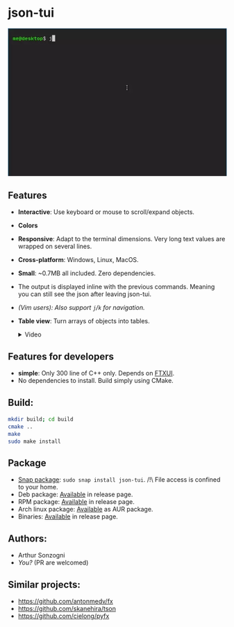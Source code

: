 json-tui
========

![Video](demo.webp)

Features
--------
- **Interactive**: Use keyboard or mouse to scroll/expand objects.
- **Colors**
- **Responsive**: Adapt to the terminal dimensions. Very long text values are
  wrapped on several lines.
- **Cross-platform**: Windows, Linux, MacOS.
- **Small**: ~0.7MB all included. Zero dependencies.
- The output is displayed inline with the previous commands. Meaning you can
  still see the json after leaving json-tui.
- *(Vim users): Also support `j`/`k` for navigation.*
- **Table view**: Turn arrays of objects into tables. <details>
  
  <summary>Video</summary>
  
  ![ezgif com-gif-maker (7)](https://user-images.githubusercontent.com/4759106/149676534-e73b2bcc-1eef-4dde-901e-8381e9ca8f87.gif)

</details>



Features for developers
-----------------------
- **simple**: Only 300 line of C++ only. Depends on [FTXUI].
- No dependencies to install. Build simply using CMake.

Build:
------
```bash
mkdir build; cd build
cmake ..
make
sudo make install
```

Package
--------

- [Snap package](https://snapcraft.io/json-tui): ```sudo snap install json-tui```. /!\ File access is confined to your home.
- Deb package: [Available](https://github.com/ArthurSonzogni/json-tui/releases) in release page.
- RPM package: [Available](https://github.com/ArthurSonzogni/json-tui/releases) in release page.
- Arch linux package: [Available](https://aur.archlinux.org/packages/json-tui-bin/) as AUR package.
- Binaries: [Available](https://github.com/ArthurSonzogni/json-tui/releases) in release page.

Authors:
--------
- Arthur Sonzogni
- *You?* (PR are welcomed)

Similar projects:
----------------
- https://github.com/antonmedv/fx
- https://github.com/skanehira/tson
- https://github.com/cielong/pyfx

[FTXUI]:https://github.com/ArthurSonzogni/FTXUI
